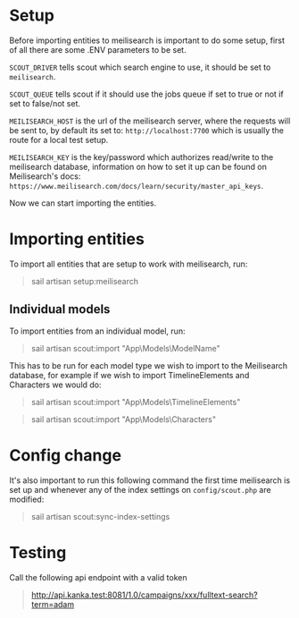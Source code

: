# Setup

Before importing entities to meilisearch is important to do some setup, first of all there are some .ENV
parameters to be set.

`SCOUT_DRIVER` tells scout which search engine to use, it should be set to `meilisearch`.

`SCOUT_QUEUE` tells scout if it should use the jobs queue if set to true or not if set to false/not set.

`MEILISEARCH_HOST` is the url of the meilisearch server, where the requests will be sent to, by default its set to: `http://localhost:7700` which is usually the route for a local test setup.

`MEILISEARCH_KEY` is the key/password which authorizes read/write to the meilisearch database, information on how to set it up can be found on Meilisearch's docs: `https://www.meilisearch.com/docs/learn/security/master_api_keys`.

Now we can start importing the entities.  

# Importing entities

To import all entities that are setup to work with meilisearch, run:

> sail artisan setup:meilisearch

## Individual models

To import entities from an individual model, run:

> sail artisan scout:import "App\Models\ModelName"

This has to be run for each model type we wish to import to the Meilisearch database, for example if we wish to import TimelineElements and Characters we would do:

> sail artisan scout:import "App\Models\TimelineElements"

> sail artisan scout:import "App\Models\Characters"

# Config change

It's also important to run this following command the first time meilisearch is set up and whenever any of the index settings on `config/scout.php` are modified:

> sail artisan scout:sync-index-settings

# Testing

Call the following api endpoint with a valid token

> http://api.kanka.test:8081/1.0/campaigns/xxx/fulltext-search?term=adam

